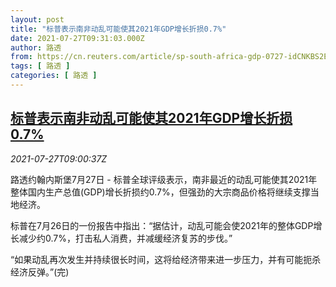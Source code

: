 ```yaml
---
layout: post
title: "标普表示南非动乱可能使其2021年GDP增长折损0.7%"
date: 2021-07-27T09:31:03.000Z
author: 路透
from: https://cn.reuters.com/article/sp-south-africa-gdp-0727-idCNKBS2EX0WH
tags: [ 路透 ]
categories: [ 路透 ]
---
```

<!--1627378263000-->
[标普表示南非动乱可能使其2021年GDP增长折损0.7%](https://cn.reuters.com/article/sp-south-africa-gdp-0727-idCNKBS2EX0WH)
------

<div>
<div><i>2021-07-27T09:00:37Z</i></div><p>路透约翰内斯堡7月27日 - 标普全球评级表示，南非最近的动乱可能使其2021年整体国内生产总值(GDP)增长折损约0.7%，但强劲的大宗商品价格将继续支撑当地经济。</p><p>标普在7月26日的一份报告中指出：“据估计，动乱可能会使2021年的整体GDP增长减少约0.7%，打击私人消费，并减缓经济复苏的步伐。”</p><p>“如果动乱再次发生并持续很长时间，这将给经济带来进一步压力，并有可能扼杀经济反弹。”(完)</p>
</div>
